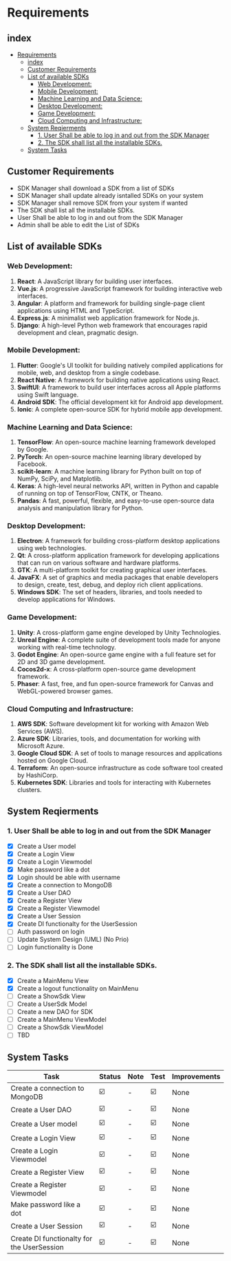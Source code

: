 # Requirements

## index
- [Requirements](#requirements)
  - [index](#index)
  - [Customer Requirements](#customer-requirements)
  - [List of available SDKs](#list-of-available-sdks)
    - [Web Development:](#web-development)
    - [Mobile Development:](#mobile-development)
    - [Machine Learning and Data Science:](#machine-learning-and-data-science)
    - [Desktop Development:](#desktop-development)
    - [Game Development:](#game-development)
    - [Cloud Computing and Infrastructure:](#cloud-computing-and-infrastructure)
  - [System Reqierments](#system-reqierments)
    - [1.  User Shall be able to log in and out from the SDK Manager](#1--user-shall-be-able-to-log-in-and-out-from-the-sdk-manager)
    - [2. The SDK shall list all the installable SDKs.](#2-the-sdk-shall-list-all-the-installable-sdks)
  - [System Tasks](#system-tasks)


## Customer Requirements 
* SDK Manager shall download a SDK from a list of SDKs
* SDK Manager shall update already isntalled SDKs on your system
* SDK Manager shall remove SDK from your system if wanted
* The SDK shall list all the installable SDKs.
* User Shall be able to log in and out from the SDK Manager
* Admin shall be able to edit the List of SDKs


## List of available SDKs
### Web Development:
1. **React**: A JavaScript library for building user interfaces.
2. **Vue.js**: A progressive JavaScript framework for building interactive web interfaces.
3. **Angular**: A platform and framework for building single-page client applications using HTML and TypeScript.
4. **Express.js**: A minimalist web application framework for Node.js.
5. **Django**: A high-level Python web framework that encourages rapid development and clean, pragmatic design.

### Mobile Development:
1. **Flutter**: Google's UI toolkit for building natively compiled applications for mobile, web, and desktop from a single codebase.
2. **React Native**: A framework for building native applications using React.
3. **SwiftUI**: A framework to build user interfaces across all Apple platforms using Swift language.
4. **Android SDK**: The official development kit for Android app development.
5. **Ionic**: A complete open-source SDK for hybrid mobile app development.

### Machine Learning and Data Science:
1. **TensorFlow**: An open-source machine learning framework developed by Google.
2. **PyTorch**: An open-source machine learning library developed by Facebook.
3. **scikit-learn**: A machine learning library for Python built on top of NumPy, SciPy, and Matplotlib.
4. **Keras**: A high-level neural networks API, written in Python and capable of running on top of TensorFlow, CNTK, or Theano.
5. **Pandas**: A fast, powerful, flexible, and easy-to-use open-source data analysis and manipulation library for Python.

### Desktop Development:
1. **Electron**: A framework for building cross-platform desktop applications using web technologies.
2. **Qt**: A cross-platform application framework for developing applications that can run on various software and hardware platforms.
3. **GTK**: A multi-platform toolkit for creating graphical user interfaces.
4. **JavaFX**: A set of graphics and media packages that enable developers to design, create, test, debug, and deploy rich client applications.
5. **Windows SDK**: The set of headers, libraries, and tools needed to develop applications for Windows.

### Game Development:
1. **Unity**: A cross-platform game engine developed by Unity Technologies.
2. **Unreal Engine**: A complete suite of development tools made for anyone working with real-time technology.
3. **Godot Engine**: An open-source game engine with a full feature set for 2D and 3D game development.
4. **Cocos2d-x**: A cross-platform open-source game development framework.
5. **Phaser**: A fast, free, and fun open-source framework for Canvas and WebGL-powered browser games.

### Cloud Computing and Infrastructure:
1. **AWS SDK**: Software development kit for working with Amazon Web Services (AWS).
2. **Azure SDK**: Libraries, tools, and documentation for working with Microsoft Azure.
3. **Google Cloud SDK**: A set of tools to manage resources and applications hosted on Google Cloud.
4. **Terraform**: An open-source infrastructure as code software tool created by HashiCorp.
5. **Kubernetes SDK**: Libraries and tools for interacting with Kubernetes clusters.

## System Reqierments

### 1.  User Shall be able to log in and out from the SDK Manager



- [x] Create a User model
- [x] Create a Login View 
- [x] Create a Login Viewmodel
- [x] Make password like a dot
- [x] Login should be able with username
- [x] Create a connection to MongoDB
- [x] Create a User DAO 
- [x] Create a Register View
- [x] Create a Register Viewmodel
- [x] Create a User Session 
- [x] Create DI functionalty for the UserSession
- [ ] Auth password on login
- [ ] Update System Design (UML) (No Prio)
- [ ] Login functionality is Done

### 2. The SDK shall list all the installable SDKs.

- [x] Create a MainMenu View
- [x] Create a logout functionality on MainMenu
- [ ] Create a ShowSdk View
- [ ] Create a UserSdk Model
- [ ] Create a new DAO for SDK
- [ ] Create a MainMenu ViewModel
- [ ] Create a ShowSdk ViewModel
- [ ] TBD

## System Tasks 


| Task | Status | Note| Test| Improvements|
|------|-----------|-----------|------| ----- |
|Create a connection to MongoDB| :ballot_box_with_check:| - | :ballot_box_with_check:| None|
|Create a User DAO | :ballot_box_with_check: | - | :ballot_box_with_check: | None|
|Create a User model| :ballot_box_with_check: | - | :ballot_box_with_check: | None|
|Create a Login View | :ballot_box_with_check: | - | :ballot_box_with_check: | None|
|Create a Login Viewmodel| :ballot_box_with_check: | - | :ballot_box_with_check: | None|
|Create a Register View| :ballot_box_with_check: | - | :ballot_box_with_check: | None|
|Create a Register Viewmodel| :ballot_box_with_check: | - | :ballot_box_with_check: | None|
|Make password like a dot| :ballot_box_with_check: | - | :ballot_box_with_check: | None|
|Create a User Session | :ballot_box_with_check: | - | :ballot_box_with_check: | None|
|Create DI functionalty for the UserSession| :ballot_box_with_check: | - | :ballot_box_with_check: | None|


